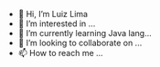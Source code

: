 - 👋 Hi, I’m Luiz Lima  
- 👀 I’m interested in ...
- 🌱 I’m currently learning Java lang...
- 💞️ I’m looking to collaborate on ...
- 📫 How to reach me ...

<!---
l2delta/l2delta is a ✨ special ✨ repository because its `README.md` (this file) appears on your GitHub profile.
You can click the Preview link to take a look at your changes.
--->
